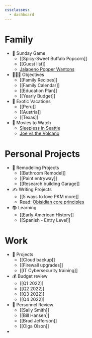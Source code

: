 ```yaml
---
cssclasses:
  - dashboard
---
```

# Family
- 🏈 Sunday Game
    - [[Spicy-Sweet Buffalo Popcorn]]
    - [[Guest list]]
    - [Jalapeno Popper Wantons](https://www.allrecipes.com/recipe/166991/jalapeno-popper-wontons/)
- 👨‍👩‍👦 Objectives
    - [[Family Recipes]]
    - [[Family Calendar]]
    - [[Education Plan]]
    - [[Yearly Budget]]
- 🌅 Exotic Vacations
    - [[Peru]]
    - [[Austria]]
    - [[Texas]]
- 🎥 Movies to Watch
    - [Sleepless in Seattle](https://www.imdb.com/title/tt0108160/)
    - [Joe vs the Volcano](https://www.imdb.com/title/tt0099892/)

# Personal Projects

[](https://github.com/TfTHacker/DashboardPlusPlus/blob/master/Dashboard%2B%2B.md#personal-projects)

- 🏡 Remodeling Projects
    - [[Bathroom Remodel]]
    - [[Paint entryway]]
    - [[Research building Garage]]
- ✍️ Writing Projects
    - [[5 ways to love PKM more]]
    - Read: [Obisidian core principles](https://tfthacker.medium.com/obsidian-understanding-its-core-design-principles-7f3fafbd6e36)
- 📚 Learning
    - [[Early American History]]
    - [[Spanish - Entry Level]]

# Work

[](https://github.com/TfTHacker/DashboardPlusPlus/blob/master/Dashboard%2B%2B.md#work)

- 💼 Projects
    - [[Cloud backup]]
    - [[Firewall upgrades]]
    - [[IT Cybersecurity training]]
- 💰 Budget review
    - [[Q1 2022]]
    - [[Q2 2022]]
    - [[Q3 2022]]
    - [[Q4 2022]]
- 👥 Personnel Review
    - [[Sally Smith]]
    - [[Bill Hansen]]
    - [[Brad Jefferson]]
    - [[Olga Olson]]
- 
